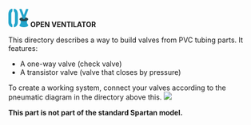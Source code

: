 ![](../../images/OpenVentilatorLogoSmall.png) **OPEN VENTILATOR**

This directory describes a way to build valves from PVC tubing parts.
It features:
- A one-way valve (check valve)
- A transistor valve (valve that closes by pressure)

To create a working system, connect your valves according to the pneumatic diagram in the directory above this.
![](../../images/OpenVentilatorPneumaticDiagram.png)

**This part is not part of the standard Spartan model.**